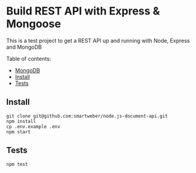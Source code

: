 # Build REST API with Express & Mongoose

This is a test project to get a REST API up and running with Node, Express and MongoDB

Table of contents:

<!-- TOC depthFrom:2 depthTo:6 withLinks:1 updateOnSave:1 orderedList:0 -->

- [MongoDB](#mongodb)
- [Install](#install)
- [Tests](#tests)

## Install
```
git clone git@github.com:smartweber/node.js-document-api.git
npm install
cp .env.example .env
npm start
```

## Tests
```
npm test
```
